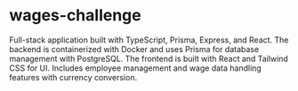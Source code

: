 # wages-challenge
Full-stack application built with TypeScript, Prisma, Express, and React. The backend is containerized with Docker and uses Prisma for database management with PostgreSQL. The frontend is built with React and Tailwind CSS for UI. Includes employee management and wage data handling features with currency conversion.

